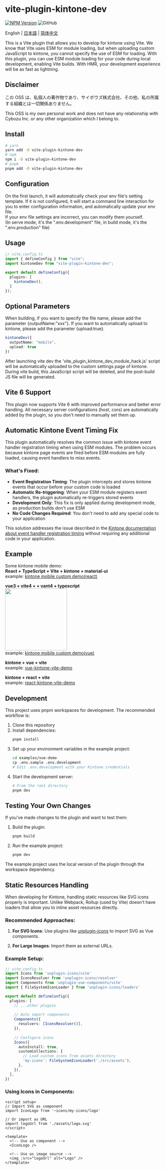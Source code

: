 # vite-plugin-kintone-dev

[![NPM Version](https://img.shields.io/npm/dt/vite-plugin-kintone-dev)](https://www.npmjs.com/package/vite-plugin-kintone-dev)
![GitHub](https://img.shields.io/github/license/GuSanle/vite-plugin-kintone-dev)

English | [日本語](https://github.com/GuSanle/vite-plugin-kintone-dev/blob/main/README.ja.md) | [简体中文](https://github.com/GuSanle/vite-plugin-kintone-dev/blob/main/README.zh-CN.md)

This is a Vite plugin that allows you to develop for kintone using Vite. We know that Vite uses ESM for module loading, but when uploading custom JavaScript to kintone, you cannot specify the use of ESM for loading. With this plugin, you can use ESM module loading for your code during local development, enabling Vite builds. With HMR, your development experience will be as fast as lightning.

## Disclaimer

この OSS は、私個人の著作物であり、サイボウズ株式会社、その他、私の所属する組織とは一切関係ありません。

This OSS is my own personal work and does not have any relationship with Cybozu Inc. or any other organization which I belong to.

## Install

```sh
# yarn
yarn add -D vite-plugin-kintone-dev
# npm
npm i -D vite-plugin-kintone-dev
# pnpm
pnpm add -D vite-plugin-kintone-dev
```

## Configuration

On the first launch, it will automatically check your env file's setting template. If it is not configured, it will start a command line interaction for you to enter configuration information, and automatically update your env file.  
If your env file settings are incorrect, you can modify them yourself.  
(In serve mode, it's the ".env.development" file, in build mode, it's the ".env.production" file)

## Usage

```ts
// vite.config.ts
import { defineConfig } from "vite";
import kintoneDev from "vite-plugin-kintone-dev";

export default defineConfig({
  plugins: [
    kintoneDev(),
  ]
});
```

## Optional Parameters

When building, if you want to specify the file name, please add the parameter {outputName:"xxx"}. If you want to automatically upload to kintone, please add the parameter {upload:true}.

```ts
kintoneDev({
  outputName: "mobile",
  upload: true
})
```
    
After launching vite dev the 'vite_plugin_kintone_dev_module_hack.js' script will be automatically uploaded to the custom settings page of kintone. During vite build, this JavaScript script will be deleted, and the post-build JS file will be generated.

## Vite 6 Support
This plugin now supports Vite 6 with improved performance and better error handling. All necessary server configurations (host, cors) are automatically added by the plugin, so you don't need to manually set them up.

## Automatic Kintone Event Timing Fix

This plugin automatically resolves the common issue with kintone event handler registration timing when using ESM modules. The problem occurs because kintone page events are fired before ESM modules are fully loaded, causing event handlers to miss events. 

### What's Fixed:

- **Event Registration Timing**: The plugin intercepts and stores kintone events that occur before your custom code is loaded
- **Automatic Re-triggering**: When your ESM module registers event handlers, the plugin automatically re-triggers stored events
- **Development Only**: This fix is only applied during development mode, as production builds don't use ESM
- **No Code Changes Required**: You don't need to add any special code to your application

This solution addresses the issue described in the [Kintone documentation about event handler registration timing](https://cybozudev.zendesk.com/hc/ja/articles/360000882123) without requiring any additional code in your application.

## Example

Some kintone mobile demo:  
**React + TypeScript + Vite + kintone + material-ui**  
example: [kintone mobile custom demo(react)](https://github.com/GuSanle/kintone-vite-mui-demo)

**vue3 + vite4 + + vant4 + typescript**  
<img src="images/vantdemo.png" width="200" >  
example: [kintone mobile custom demo(vue)](https://github.com/GuSanle/kintone-mobile-custom-demo)

**kintone + vue + vite**  
example: [vue-kintone-vite-demo](https://github.com/GuSanle/vite-plugin-kintone-dev/tree/main/example/vue-kintone-vite-demo)

**kintone + react + vite**  
example: [react-kintone-vite-demo](https://github.com/GuSanle/vite-plugin-kintone-dev/tree/main/example/react-kintone-vite-demo)

## Development

This project uses pnpm workspaces for development. The recommended workflow is:

1. Clone this repository
2. Install dependencies:
   ```bash
   pnpm install
   ```
3. Set up your environment variables in the example project:
   ```bash
   cd examples/vue-demo
   cp .env.sample .env.development
   # Edit .env.development with your Kintone credentials
   ```
4. Start the development server:
   ```bash
   # From the root directory
   pnpm dev
   ```

## Testing Your Own Changes

If you've made changes to the plugin and want to test them:

1. Build the plugin:
   ```bash
   pnpm build
   ```
2. Run the example project:
   ```bash
   pnpm dev
   ```

The example project uses the local version of the plugin through the workspace dependency.

## Static Resources Handling

When developing for Kintone, handling static resources like SVG icons properly is important. Unlike Webpack, Rollup (used by Vite) doesn't have loaders that allow you to inline asset resources directly.

### Recommended Approaches:

1. **For SVG Icons**: Use plugins like [unplugin-icons](https://github.com/unplugin/unplugin-icons) to import SVG as Vue components.

2. **For Large Images**: Import them as external URLs.

### Example Setup:

```ts
// vite.config.ts
import Icons from 'unplugin-icons/vite'
import IconsResolver from 'unplugin-icons/resolver'
import Components from 'unplugin-vue-components/vite'
import { FileSystemIconLoader } from 'unplugin-icons/loaders'

export default defineConfig({
  plugins: [
    // ...other plugins
    
    // Auto import components
    Components({
      resolvers: [IconsResolver()],
    }),
    
    // Configure icons
    Icons({
      autoInstall: true,
      customCollections: {
        // Load custom icons from assets directory
        'my-icons': FileSystemIconLoader('./src/assets'),
      },
    }),
  ],
})
```

### Using Icons in Components:

```vue
<script setup>
// Import SVG as component
import IconLogo from '~icons/my-icons/logo'

// Or import as URL
import logoUrl from './assets/logo.svg'
</script>

<template>
  <!-- Use as component -->
  <IconLogo />
  
  <!-- Use as image source -->
  <img :src="logoUrl" alt="Logo" />
</template>
```







